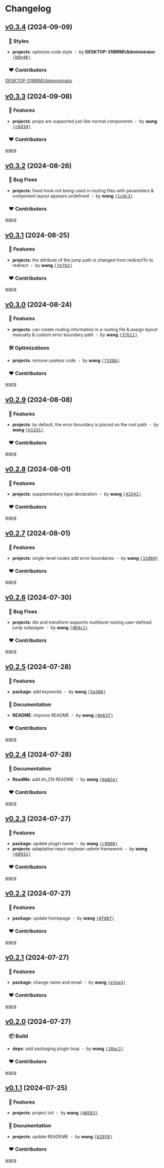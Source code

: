 # Changelog


## [v0.3.4](https://github.com/mufeng889/react-auto-route/compare/v0.3.3...v0.3.4) (2024-09-09)

### &nbsp;&nbsp;&nbsp;🎨 Styles

- **projects**: optimize code style &nbsp;-&nbsp; by **DESKTOP-31IBRMI\Administrator** [<samp>(b6e4b)</samp>](https://github.com/mufeng889/react-auto-route/commit/b6e4ba8)

### &nbsp;&nbsp;&nbsp;❤️ Contributors


[DESKTOP-31IBRMI\Administrator](mailto:1509326266@qq.com)

## [v0.3.3](https://github.com/mufeng889/react-auto-route/compare/v0.3.2...v0.3.3) (2024-09-08)

### &nbsp;&nbsp;&nbsp;🚀 Features

- **projects**: props are supported just like normal components &nbsp;-&nbsp; by **wang** [<samp>(c6d3d)</samp>](https://github.com/mufeng889/react-auto-route/commit/c6d3d9d)

### &nbsp;&nbsp;&nbsp;❤️ Contributors


[wang](mailto:1509326266@qq.com)

## [v0.3.2](https://github.com/mufeng889/react-auto-route/compare/v0.3.1...v0.3.2) (2024-08-26)

### &nbsp;&nbsp;&nbsp;🐞 Bug Fixes

- **projects**: fixed hook not being used in routing files with parameters & component layout appears undefined &nbsp;-&nbsp; by **wang** [<samp>(1cdc3)</samp>](https://github.com/mufeng889/react-auto-route/commit/1cdc3bc)

### &nbsp;&nbsp;&nbsp;❤️ Contributors


[wang](mailto:1509326266@qq.com)

## [v0.3.1](https://github.com/mufeng889/react-auto-route/compare/v0.3.0...v0.3.1) (2024-08-25)

### &nbsp;&nbsp;&nbsp;🚀 Features

- **projects**: the attribute of the jump path is changed from redirectTo to redirect &nbsp;-&nbsp; by **wang** [<samp>(7e762)</samp>](https://github.com/mufeng889/react-auto-route/commit/7e7626f)

### &nbsp;&nbsp;&nbsp;❤️ Contributors


[wang](mailto:1509326266@qq.com)

## [v0.3.0](https://github.com/mufeng889/react-auto-route/compare/v0.2.9...v0.3.0) (2024-08-24)

### &nbsp;&nbsp;&nbsp;🚀 Features

- **projects**: can create routing information in a routing file & assign layout manually & custom error boundary path &nbsp;-&nbsp; by **wang** [<samp>(37b11)</samp>](https://github.com/mufeng889/react-auto-route/commit/37b11ee)

### &nbsp;&nbsp;&nbsp;🛠 Optimizations

- **projects**: remove useless code &nbsp;-&nbsp; by **wang** [<samp>(732bb)</samp>](https://github.com/mufeng889/react-auto-route/commit/732bb7c)

### &nbsp;&nbsp;&nbsp;❤️ Contributors


[wang](mailto:1509326266@qq.com)

## [v0.2.9](https://github.com/mufeng889/react-auto-route/compare/v0.2.8...v0.2.9) (2024-08-08)

### &nbsp;&nbsp;&nbsp;🚀 Features

- **projects**: by default, the error boundary is placed on the root path &nbsp;-&nbsp; by **wang** [<samp>(e11d1)</samp>](https://github.com/mufeng889/react-auto-route/commit/e11d19d)

### &nbsp;&nbsp;&nbsp;❤️ Contributors


[wang](mailto:1509326266@qq.com)

## [v0.2.8](https://github.com/mufeng889/react-auto-route/compare/v0.2.7...v0.2.8) (2024-08-01)

### &nbsp;&nbsp;&nbsp;🚀 Features

- **projects**: supplementary type declaration &nbsp;-&nbsp; by **wang** [<samp>(43242)</samp>](https://github.com/mufeng889/react-auto-route/commit/43242d4)

### &nbsp;&nbsp;&nbsp;❤️ Contributors


[wang](mailto:1509326266@qq.com)

## [v0.2.7](https://github.com/mufeng889/react-auto-route/compare/v0.2.6...v0.2.7) (2024-08-01)

### &nbsp;&nbsp;&nbsp;🚀 Features

- **projects**: single-level routes add error boundaries &nbsp;-&nbsp; by **wang** [<samp>(15db9)</samp>](https://github.com/mufeng889/react-auto-route/commit/15db96a)

### &nbsp;&nbsp;&nbsp;❤️ Contributors


[wang](mailto:1509326266@qq.com)

## [v0.2.6](https://github.com/mufeng889/react-auto-route/compare/v0.2.5...v0.2.6) (2024-07-30)

### &nbsp;&nbsp;&nbsp;🐞 Bug Fixes

- **projects**: dts and transform  supports multilevel routing user-defined jump subpages &nbsp;-&nbsp; by **wang** [<samp>(4b9c1)</samp>](https://github.com/mufeng889/react-auto-route/commit/4b9c1e3)

### &nbsp;&nbsp;&nbsp;❤️ Contributors


[wang](mailto:1509326266@qq.com)

## [v0.2.5](https://github.com/mufeng889/react-auto-route/compare/v0.2.4...v0.2.5) (2024-07-28)

### &nbsp;&nbsp;&nbsp;🚀 Features

- **package**: add keywords &nbsp;-&nbsp; by **wang** [<samp>(5a386)</samp>](https://github.com/mufeng889/react-auto-route/commit/5a38670)

### &nbsp;&nbsp;&nbsp;📖 Documentation

- **README**: improve  README &nbsp;-&nbsp; by **wang** [<samp>(8e63f)</samp>](https://github.com/mufeng889/react-auto-route/commit/8e63f4f)

### &nbsp;&nbsp;&nbsp;❤️ Contributors


[wang](mailto:1509326266@qq.com)

## [v0.2.4](https://github.com/mufeng889/react-auto-route/compare/v0.2.3...v0.2.4) (2024-07-28)

### &nbsp;&nbsp;&nbsp;📖 Documentation

- **ReadMe**: add zh_CN README &nbsp;-&nbsp; by **wang** [<samp>(0a82a)</samp>](https://github.com/mufeng889/react-auto-route/commit/0a82a8f)

### &nbsp;&nbsp;&nbsp;❤️ Contributors


[wang](mailto:1509326266@qq.com)

## [v0.2.3](https://github.com/mufeng889/react-auto-route/compare/v0.2.2...v0.2.3) (2024-07-27)

### &nbsp;&nbsp;&nbsp;🚀 Features

- **package**: update plugin name &nbsp;-&nbsp; by **wang** [<samp>(c9080)</samp>](https://github.com/mufeng889/react-auto-route/commit/c90803a)
- **projects**: adaptation react-soybean-admin framework &nbsp;-&nbsp; by **wang** [<samp>(68932)</samp>](https://github.com/mufeng889/react-auto-route/commit/689327d)

### &nbsp;&nbsp;&nbsp;❤️ Contributors


[wang](mailto:1509326266@qq.com)

## [v0.2.2](https://github.com/mufeng889/react-auto-route/compare/v0.2.1...v0.2.2) (2024-07-27)

### &nbsp;&nbsp;&nbsp;🚀 Features

- **package**: update homepage &nbsp;-&nbsp; by **wang** [<samp>(0fdbf)</samp>](https://github.com/mufeng889/react-auto-route/commit/0fdbfa1)

### &nbsp;&nbsp;&nbsp;❤️ Contributors


[wang](mailto:1509326266@qq.com)

## [v0.2.1](https://github.com/mufeng889/react-auto-route/compare/v0.2.0...v0.2.1) (2024-07-27)

### &nbsp;&nbsp;&nbsp;🚀 Features

- **package**: change name and email &nbsp;-&nbsp; by **wang** [<samp>(e1ea3)</samp>](https://github.com/mufeng889/react-auto-route/commit/e1ea3e4)

### &nbsp;&nbsp;&nbsp;❤️ Contributors


[wang](mailto:1509326266@qq.com)

## [v0.2.0](https://github.com/mufeng889/react-auto-route/compare/v0.1.3...v0.2.0) (2024-07-27)

### &nbsp;&nbsp;&nbsp;📦 Build

- **deps**: add packaging plugin tsup &nbsp;-&nbsp; by **wang** [<samp>(18ac2)</samp>](https://github.com/mufeng889/react-auto-route/commit/18ac25b)

### &nbsp;&nbsp;&nbsp;❤️ Contributors


[wang](mailto:1509326266@qq.com)

## [v0.1.1](https://github.com/mufeng889/react-auto-route/compare/undefined...v0.1.1) (2024-07-25)

### &nbsp;&nbsp;&nbsp;🚀 Features

- **projects**: project init &nbsp;-&nbsp; by **wang** [<samp>(40583)</samp>](https://github.com/mufeng889/react-auto-route/commit/40583bc)

### &nbsp;&nbsp;&nbsp;📖 Documentation

- **projects**: update READEME &nbsp;-&nbsp; by **wang** [<samp>(b29f8)</samp>](https://github.com/mufeng889/react-auto-route/commit/b29f839)

### &nbsp;&nbsp;&nbsp;❤️ Contributors


[wang](mailto:1509326266@qq.com)

